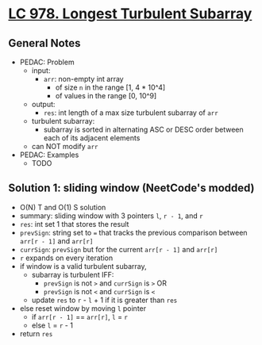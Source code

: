 # [LC 978. Longest Turbulent Subarray](https://leetcode.com/problems/longest-turbulent-subarray/)

## General Notes

- PEDAC: Problem
  - input:
    - `arr`: non-empty int array
      - of size `n` in the range \[1, 4 \* 10^4]
      - of values in the range \[0, 10^9]
  - output:
    - `res`: int length of a max size turbulent subarray of `arr`
  - turbulent subarray:
    - subarray is sorted in alternating ASC or DESC order between each of its adjacent elements
  - can NOT modify `arr`
- PEDAC: Examples
  - TODO

## Solution 1: sliding window (NeetCode's modded)

- O(N) T and O(1) S solution
- summary: sliding window with 3 pointers `l`, `r - 1`, and `r`
- `res`: int set 1 that stores the result
- `prevSign`: string set to `=` that tracks the previous comparison between `arr[r - 1]` and `arr[r]`
- `currSign`: `prevSign` but for the current `arr[r - 1]` and `arr[r]`
- `r` expands on every iteration
- if window is a valid turbulent subarray,
  - subarray is turbulent IFF:
    - `prevSign` is not `>` and `currSign` is `>` OR
    - `prevSign` is not `<` and `currSign` is `<`
  - update `res` to `r` - `l` + 1 if it is greater than `res`
- else reset window by moving `l` pointer
  - if `arr[r - 1]` == `arr[r]`, `l` = `r`
  - else `l` = `r` - 1
- return `res`
